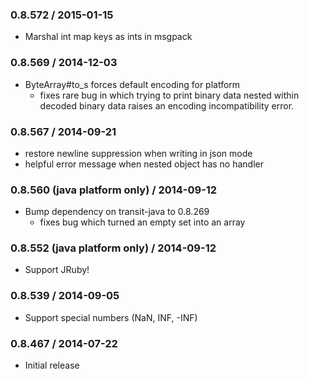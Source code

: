 ### 0.8.572 / 2015-01-15

* Marshal int map keys as ints in msgpack

### 0.8.569 / 2014-12-03

* ByteArray#to_s forces default encoding for platform
  * fixes rare bug in which trying to print binary data nested within
    decoded binary data raises an encoding incompatibility error.

### 0.8.567 / 2014-09-21

* restore newline suppression when writing in json mode
* helpful error message when nested object has no handler

### 0.8.560 (java platform only) / 2014-09-12

* Bump dependency on transit-java to 0.8.269
  * fixes bug which turned an empty set into an array

### 0.8.552 (java platform only) / 2014-09-12

* Support JRuby!

### 0.8.539 / 2014-09-05

* Support special numbers (NaN, INF, -INF)

### 0.8.467 / 2014-07-22

* Initial release
